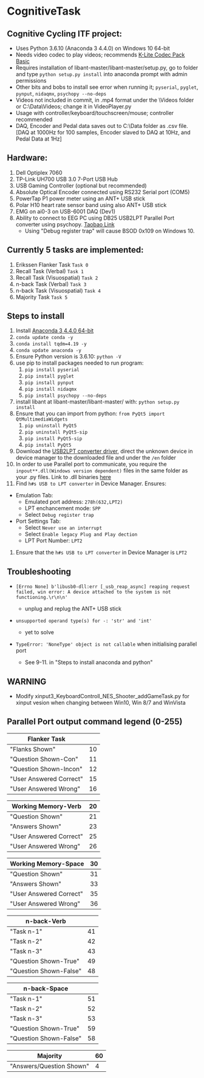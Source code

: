 # CognitiveTask

## Cognitive Cycling ITF project:

* Uses Python 3.6.10 (Anaconda 3 4.4.0) on Windows 10 64-bit
* Needs video codec to play videos; recommends [K-Lite Codec Pack Basic](https://codecguide.com/download_k-lite_codec_pack_basic.htm)
* Requires installation of libant-master/libant-master/setup.py, go to folder and type `python setup.py install` into anaconda prompt with admin permissions
* Other bits and bobs to install see error when running it; `pyserial`, `pyglet`, `pynput`, `nidaqmx`, `psychopy --no-deps`
* Videos not included in commit, in .mp4 format under the \Videos folder or C:\Data\Videos; change it in VideoPlayer.py
* Usage with controller/keyboard/touchscreen/mouse; controller recommended
* DAQ, Encoder and Pedal data saves out to C:\Data folder as .csv file.[DAQ at 1000Hz for 100 samples, Encoder slaved to DAQ at 10Hz, and Pedal Data at 1Hz]

## Hardware:

1. Dell Optiplex 7060
2. TP-Link UH700 USB 3.0 7-Port USB Hub
3. USB Gaming Controller (optional but recommended)
4. Absolute Optical Encoder connected using RS232 Serial port (COM5)
5. PowerTap P1 power meter using an ANT+ USB stick
6. Polar H10 heart rate sensor band using also ANT+ USB stick
7. EMG on ai0-3 on USB-6001 DAQ (Dev1)
8. Ability to connect to EEG PC using DB25 USB2LPT Parallel Port converter using psychopy. [Taobao Link](https://item.taobao.com/item.htm?spm=a1z09.2.0.0.595a2e8d7JkFOT&id=19835544254&_u=e2n4hf9r63a1)
    * Using "Debug register trap" will cause BSOD 0x109 on Windows 10.

## Currently 5 tasks are implemented:

1. Erikssen Flanker Task ``Task 0``
2. Recall Task (Verbal) ``Task 1``
3. Recall Task (Visuospatial)  ``Task 2``
4. n-back Task (Verbal) ``Task 3``
5. n-back Task (Visuospatial) ``Task 4``
6. Majority Task ``Task 5``

## Steps to install

1. Install [Anaconda 3 4.4.0 64-bit](https://repo.anaconda.com/archive/Anaconda3-4.4.0-Windows-x86_64.exe)
2. `conda update conda -y`
3. `conda install tqdm=4.19 -y`
4. `conda update anaconda -y`
5. Ensure Python version is 3.6.10: `python -V`
6. use pip to install packages needed to run program: 
    1. `pip install pyserial`
    2. `pip install pyglet`
    3. `pip install pynput`
    4. `pip install nidaqmx`
    5. `pip install psychopy --no-deps`
7. install libant at libant-master/libant-master/ with: `python setup.py install`
8. Ensure that you can import from python: `from PyQt5 import QtMultimediaWidgets`
    1. `pip uninstall PyQt5`
    2. `pip uninstall PyQt5-sip`
    3. `pip install PyQt5-sip`
    4. `pip install PyQt5`
9. Download the [USB2LPT converter driver](https://www-user.tu-chemnitz.de/~heha/basteln/PC/USB2LPT/index.en.htm), direct the unknown device in device manager to the downloaded file and under the `/en` folder
10. In order to use Parallel port to communicate, you require the `inpout**.dll(Windows version dependent)` files in the same folder as your .py files. Link to .dll binaries [here](http://www.highrez.co.uk/downloads/inpout32/)
11. Find `h#s USB to LPT converter` in Device Manager. Ensures:
* Emulation Tab:
    * Emulated port address: `278h(632,LPT2)`
    * LPT enchancement mode: `SPP`
    * Select `Debug register trap`
* Port Settings Tab:
    * Select `Never use an interrupt`
    * Select `Enable legacy Plug and Play dection`
    * LPT Port Number: `LPT2`
1.  Ensure that the `h#s USB to LPT converter` in Device Manager is `LPT2`

## Troubleshooting
* ```[Errno None] b'libusb0-dll:err [_usb_reap_async] reaping request failed, win error: A device attached to the system is not functioning.\r\n\n' ```
    * unplug and replug the ANT+ USB stick

* ```unsupported operand type(s) for -: 'str' and 'int'```
    * yet to solve

* ```TypeError: 'NoneType' object is not callable``` when initialising parallel port
    * See 9-11. in "Steps to install anaconda and python"

## WARNING

* Modify xinput3_KeyboardControll_NES_Shooter_addGameTask.py for xinput vesion when changing between Win10, Win 8/7 and WinVista

## Parallel Port output command legend (0-255)


| Flanker Task          |   |
|-----------------------|---|
|"Flanks Shown"         |10 | CNV Preparedness
|"Question Shown-Con"   |11 |
|"Question Shown-Incon" |12 |
|"User Answered Correct"|15 |
|"User Answered Wrong"  |16 |


| Working Memory-Verb   |20 |
|-----------------------|---|
|"Question Shown"       |21 |
|"Answers Shown"        |23 |
|"User Answered Correct"|25 |
|"User Answered Wrong"  |26 |


| Working Memory-Space |30 |
|----------------------|---|
|"Question Shown"      |31 |
|"Answers Shown"        |33 |
|"User Answered Correct"|35 |
|"User Answered Wrong"  |36 |


| n-back-Verb           |   |
|-----------------------|---|
|"Task n-1"             |41 |
|"Task n-2"             |42 |
|"Task n-3"             |43 |
|"Question Shown-True"  |49 |
|"Question Shown-False" |48 |


| n-back-Space          |   |
|-----------------------|---|
|"Task n-1"             |51 |
|"Task n-2"             |52 |
|"Task n-3"             |53 |
|"Question Shown-True"  |59 |
|"Question Shown-False" |58 |

| Majority               |60 |
|------------------------|---|
|"Answers/Question Shown"|4  |